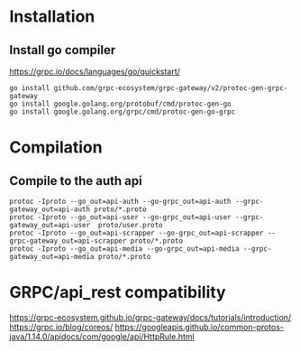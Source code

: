 # Installation

## Install go compiler

https://grpc.io/docs/languages/go/quickstart/

```
go install github.com/grpc-ecosystem/grpc-gateway/v2/protoc-gen-grpc-gateway
go install google.golang.org/protobuf/cmd/protoc-gen-go
go install google.golang.org/grpc/cmd/protoc-gen-go-grpc
```

# Compilation

## Compile to the auth api

```
protoc -Iproto --go_out=api-auth --go-grpc_out=api-auth --grpc-gateway_out=api-auth proto/*.proto
protoc -Iproto --go_out=api-user --go-grpc_out=api-user --grpc-gateway_out=api-user  proto/user.proto
protoc -Iproto --go_out=api-scrapper --go-grpc_out=api-scrapper --grpc-gateway_out=api-scrapper proto/*.proto
protoc -Iproto --go_out=api-media --go-grpc_out=api-media --grpc-gateway_out=api-media proto/*.proto
```

# GRPC/api_rest compatibility

https://grpc-ecosystem.github.io/grpc-gateway/docs/tutorials/introduction/
https://grpc.io/blog/coreos/
https://googleapis.github.io/common-protos-java/1.14.0/apidocs/com/google/api/HttpRule.html
